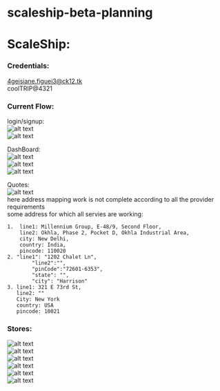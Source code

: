 # scaleship-beta-planning

# ScaleShip:  

### Credentials:  
4geisiane.figuei3@ck12.tk  
coolTRIP@4321  

### Current Flow:     
login/signup:  
![alt text](https://res.cloudinary.com/cooltrip/image/upload/v1536578700/Screenshot_from_2018-09-10_15-06-53.png)  
![alt text](https://ibb.co/dojMLU)  

DashBoard:  
![alt text](https://ibb.co/imaiZp)  
![alt text](https://ibb.co/cFLvfU)  
![alt text](https://ibb.co/mGEcup)  

Quotes:  
![alt text](https://ibb.co/cuoFfU)  
here address mapping work is not complete according to all the provider requirements    
some address for which all servies are working:   
````
1.  line1: Millennium Group, E-48/9, Second Floor, 
    line2: Okhla, Phase 2, Pocket D, Okhla Industrial Area, 
    city: New Delhi,
    country: India,
    pincode: 110020  
2. "line1": "1202 Chalet Ln",
		"line2":"",
		"pinCode":"72601-6353",
		"state": "",
		"city": "Harrison"
3. line1: 321 E 73rd St,
   line2: ""
   City: New York
   country: USA 
   pincode: 10021
````
### Stores:  
![alt text](https://ibb.co/cuoFfU)  
![alt text](https://ibb.co/i9g7AU)  
![alt text](https://ibb.co/gfXEqU)  
![alt text](https://ibb.co/n1wJH9)    
![alt text](https://ibb.co/ivZ5x9)  
![alt text](https://ibb.co/bGxEqU)  

